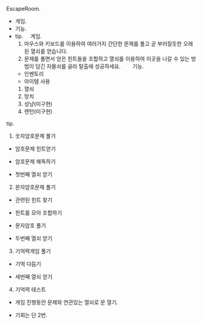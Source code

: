 EscapeRoom.&nbsp;
&nbsp;
- 게임.&nbsp;
- 기능.&nbsp;
- tip.
&nbsp;
&nbsp;
게임.&nbsp;
&nbsp;
  1. 마우스와 키보드를 이용하여 여러가지 간단한 문제를 풀고 곧 부러질듯한 오래된 열쇠를 얻습니다.&nbsp;
  2. 문제를 풀면서 얻은 힌트들을 조합하고 열쇠를 이용하여 이곳을 나갈 수 있는 방법이 담긴 자물쇠를 골라 탈출에 성공하세요.&nbsp;
&nbsp;
&nbsp;
&nbsp;
기능.&nbsp;
&nbsp;
  - 인벤토리&nbsp;
  &nbsp;
  - 아이템 사용&nbsp;
   1. 열쇠&nbsp;
   2. 망치&nbsp;
   3. 성냥(미구현)&nbsp;
   4. 랜턴(미구현)&nbsp;
&nbsp;

tip.&nbsp;
1. 숫자암호문제 풀기

  -  암호문제 힌트얻기
  
  - 암호문제 해독하기
  
  - 첫번째 열쇠 얻기
  
2. 문자암호문제 풀기

  - 관련된 힌트 찾기
  
  - 힌트를 모아 조합하기
  
  - 문자암호 풀기
  
  - 두번째 열쇠 얻기
  
3. 기억력게임 풀기
   
  - 기억 다듬기
  
  - 세번째 열쇠 얻기
  
4. 기억력 테스트
   
  - 게임 진행동안 문제와 연관있는 열쇠로 문 열기.

  - 기회는 단 2번.



